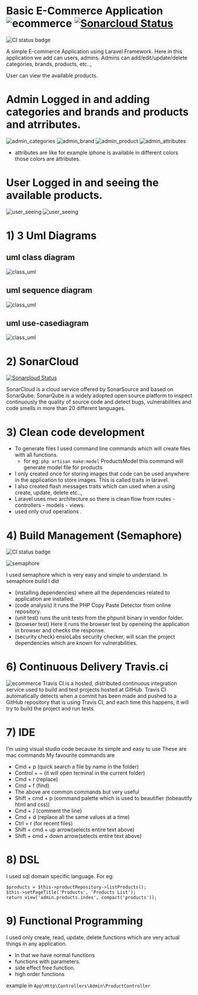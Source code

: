 # Basic E-Commerce Application ![ecommerce](https://travis-ci.com/chandravamshi/ecommerce.svg?branch=master) [![Sonarcloud Status](https://sonarcloud.io/api/project_badges/measure?project=com.lapots.breed.judge:judge-rule-engine&metric=alert_status)](https://sonarcloud.io/dashboard?id=chandravamshi_ecommerce)
![CI status badge](https://chandravamshi.semaphoreci.com/badges/ecommerce/branches/master.svg)




A simple E-commerce Application using Laravel Framework.
Here in this application we add can users, admins. Admins can add/edit/update/delete categories, brands, products, etc..,

User can view the available products.



# Admin Logged in and adding categories and brands and products and atrributes.

![admin_categories](https://github.com/chandravamshi/ecommerce/blob/master/Advance%20Software%20Engineering/Screenshot%202020-02-14%20at%208.51.17%20PM.png)
![admin_brand](https://github.com/chandravamshi/ecommerce/blob/master/Advance%20Software%20Engineering/Screenshot%202020-02-14%20at%208.52.21%20PM.png)
![admin_product](https://github.com/chandravamshi/ecommerce/blob/master/Advance%20Software%20Engineering/Screenshot%202020-02-14%20at%208.53.58%20PM.png)
![admin_attributes](https://github.com/chandravamshi/ecommerce/blob/master/Advance%20Software%20Engineering/Screenshot%202020-02-14%20at%209.07.40%20PM.png)
* attributes are like for example iphone is available in different colors those colors are attributes.


# User Logged in and seeing the available products.
![user_seeing](https://github.com/chandravamshi/ecommerce/blob/master/Advance%20Software%20Engineering/Screenshot%202020-02-14%20at%209.34.12%20PM.png)
![user_seeing](https://github.com/chandravamshi/ecommerce/blob/master/Advance%20Software%20Engineering/Screenshot%202020-02-14%20at%209.34.22%20PM.png)


# 1) 3 Uml Diagrams
## uml class diagram
![class_uml](https://github.com/chandravamshi/ecommerce/blob/master/Advance%20Software%20Engineering/3%20uml%20diagrams%20/Uml_Class_Diagram.png)

## uml sequence diagram
![class_uml](https://github.com/chandravamshi/ecommerce/blob/master/Advance%20Software%20Engineering/3%20uml%20diagrams%20/Uml_Sequence_Diagram.png)

## uml use-casediagram
![class_uml](https://github.com/chandravamshi/ecommerce/blob/master/Advance%20Software%20Engineering/3%20uml%20diagrams%20/Uml_Usecase_Diagram.png)

# 2) SonarCloud
[![Sonarcloud Status](https://sonarcloud.io/api/project_badges/measure?project=com.lapots.breed.judge:judge-rule-engine&metric=alert_status)](https://sonarcloud.io/dashboard?id=chandravamshi_ecommerce)

SonarCloud is a cloud service offered by SonarSource and based on SonarQube. SonarQube is a widely adopted open source platform to inspect continuously the quality of source code and detect bugs, vulnerabilities and code smells in more than 20 different languages.

# 3) Clean code development
* To generate files I used command line commands which will create files with all functions.
     * for eg: ```php artisan make:model``` ProductsModel  this command will generate model file for products
* I only created once for storing images that code can be used anywhere in the application to store images. This is called traits in laravel.
* I also created flash messages traits which can used when a using create, update, delete etc..,
* Laravel uses mvc architecture so there is clean flow from routes - controllers - models - views.
* used only crud operations .

# 4) Build Management (Semaphore) 
![CI status badge](https://chandravamshi.semaphoreci.com/badges/ecommerce/branches/master.svg)

![semaphore](https://github.com/chandravamshi/ecommerce/blob/master/Advance%20Software%20Engineering/Screenshot%202020-02-14%20at%2011.24.10%20PM.png)

I used semaphore which is very easy and simple to understand.
In semaphore build I did
* (installing dependencies) where all the dependencies related to application are installed.
* (code analysis) it runs the PHP Copy Paste Detector from online repository.
* (unit test) runs the unit tests from the phpunit binary in vendor folder.
* (browser test) Here it runs the browser test by openeing the application in browser and checks the response.
* (security check) ensioLabs security checker, will scan the project dependencies which are  known for vulnerabilities.
  

# 6) Continuous Delivery Travis.ci
![ecommerce](https://travis-ci.com/chandravamshi/ecommerce.svg?branch=master)
Travis CI is a hosted, distributed continuous integration service used to build and test projects hosted at GitHub. Travis CI automatically detects when a commit has been made and pushed to a GitHub repository that is using Travis CI, and each time this happens, it will try to build the project and run tests.


# 7) IDE
I’m using visual studio code because its simple and easy to use These are mac commands
My favourite commands are
* Cmd + p (quick search a file by name in the folder)
* Control + ~ (it will open terminal in the current folder)
* Cmd + r (replace)
* Cmd + f (find)
* The above are common commands but very useful
* Shift + cmd + p (command palette which is used to beautifier (tobeautify html and css))
* Cmd + / (comment the line)
* Cmd + d (replace all the same values at a time)
* Ctrl + r (for recent files)
* Shift + cmd + up arrow(selects entire text above)
* Shift + cmd + down arrow(selects entire text above)

# 8) DSL
I used sql domain specific language. 
For eg:
``` 
$products = $this->productRepository->listProducts();
$this->setPageTitle('Products', 'Products List');
return view('admin.products.index', compact('products'));

 ```
 # 9) Functional Programming
 I used only create, read, update, delete functions which are very actual things in any application.
 * In that we have normal functions
 * functions with parameters.
 * side effect free function.
 * high order functions

 example in 
 ``` App\Http\Controllers\Admin\ProductController ```
 
    

